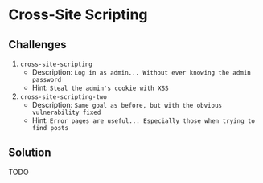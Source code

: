 
# Cross-Site Scripting

## Challenges

1. `cross-site-scripting`
	* Description: `Log in as admin... Without ever knowing the admin password`
	* Hint: `Steal the admin's cookie with XSS`
2. `cross-site-scripting-two`
	* Description: `Same goal as before, but with the obvious vulnerability fixed`
	* Hint: `Error pages are useful... Especially those when trying to find posts`

## Solution

TODO

